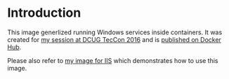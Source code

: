 # Introduction

This image generlized running Windows services inside containers. It was created for [my session at DCUG TecCon 2016](http://dille.name/blog/2016/11/23/slide-deck-about-windows-container-and-docker/) and is [published on Docker Hub](https://hub.docker.com/r/nicholasdille/service/).

Please also refer to [my image for IIS](https://hub.docker.com/r/nicholasdille/iis/) which demonstrates how to use this image.